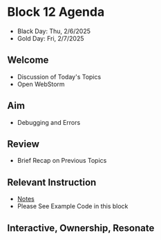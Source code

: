 
# Block 12 Agenda
- Black Day: Thu, 2/6/2025
- Gold Day: Fri, 2/7/2025

## Welcome

- Discussion of Today's Topics
- Open WebStorm

## Aim

- Debugging and Errors

## Review

- Brief Recap on Previous Topics

## Relevant Instruction

- [Notes](Notes.md)
- Please See Example Code in this block

## Interactive, Ownership, Resonate

